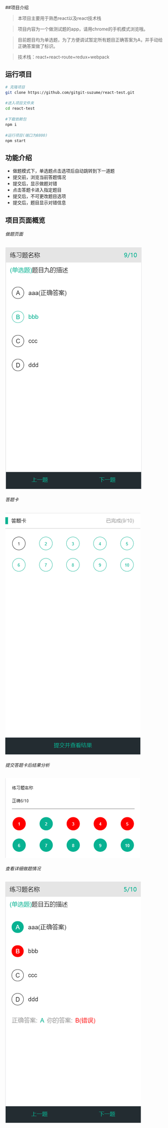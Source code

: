 ##项目介绍

> 本项目主要用于熟悉react以及react技术栈

> 项目内容为一个做测试题的app，请用chrome的手机模式浏览哦。

> 目前题目均为单选题，为了方便调试暂定所有题目正确答案为A，并手动给正确答案做了标识。

> 技术栈：react+react-route+redux+webpack

## 运行项目

```bash
# 克隆项目
git clone https://github.com/gitgit-suzume/react-test.git

#进入项目文件夹
cd react-test

#下载依赖包
npm i

#运行项目(端口为8800)
npm start
```
## 功能介绍
* 做题模式下，单选题点击选项后自动跳转到下一道题
* 提交前，浏览当前答题情况
* 提交后，显示做题对错
* 点击答题卡进入指定题目
* 提交后，不可更改题目选项
* 提交后，题目显示对错信息

## 项目页面概览
###### 做题页面

![Alt text](/forReadMe/选择题.png "选择题")

###### 答题卡

![Alt text](/forReadMe/答题卡.png "答题卡")

###### 提交答题卡后结果分析

![Alt text](/forReadMe/答题卡结果分析.png "提交答题卡后结果分析")

###### 查看详细做题情况

![Alt text](/forReadMe/查看做题详情.png "查看详细做题情况")




